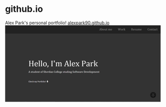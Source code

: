 # github.io
Alex Park's personal portfolio!
[alexpark90.github.io](http://alexpark90.github.io/)
![alexpark90.github.io](https://raw.githubusercontent.com/alexpark90/alexpark90.github.io/master/images/screenshot.jpg)
